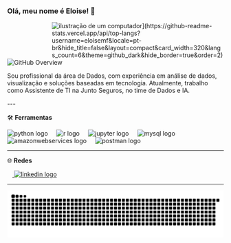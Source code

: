 ### Olá, meu nome é Eloise! 👋

<img src="[https://raw.githubusercontent.com/MicaelliMedeiros/micaellimedeiros/master/image/computer-illustration.png" alt="ilustração de um computador](https://github-readme-stats.vercel.app/api/top-langs?username=eloisemf&locale=pt-br&hide_title=false&layout=compact&card_width=320&langs_count=6&theme=github_dark&hide_border=true&order=2)" alt="languages graph" min-width="400px" max-width="400px" width="400px" align="right">

<img src="https://img.shields.io/static/v1?label=Overview&message=Eloise%20Monteiro&color=440e9c&style=for-the-badge&logo=GitHub" alt="GitHub Overview">

<p align="left"> 
Sou profissional da área de Dados, com experiência em análise de dados, visualização e soluções baseadas em tecnologia. Atualmente, trabalho como Assistente de TI na Junto Seguros, no time de Dados e IA.
</p>
---

:hammer_and_wrench: **Ferramentas**
<div align="left">
  <img src="https://cdn.simpleicons.org/python/3776AB" height="40" alt="python logo" />
  <img width="12" />
  <img src="https://cdn.simpleicons.org/r/276DC3" height="40" alt="r logo" />
  <img width="12" />
  <img src="https://cdn.jsdelivr.net/gh/devicons/devicon/icons/jupyter/jupyter-original.svg" height="40" alt="jupyter logo" />
  <img width="12" />
  <img src="https://cdn.simpleicons.org/mysql/4479A1" height="40" alt="mysql logo" />
  <img width="12" />
  <img src="https://cdn.jsdelivr.net/gh/devicons/devicon/icons/amazonwebservices/amazonwebservices-line-wordmark.svg" height="40" alt="amazonwebservices logo" />
  <img width="12" />
  <img src="https://cdn.simpleicons.org/postman/FF6C37" height="40" alt="postman logo" />
</div>

---

🌐 **Redes**

<a href="https://www.linkedin.com/in/eloisemf/" target="_blank">
  <img width="12" />
  <img src="https://cdn.simpleicons.org/linkedin/0A66C2" height="40" alt="linkedin logo" />
</a>

---

<img src="https://raw.githubusercontent.com/eloisemf/eloisemf/output/snake.svg" alt="Snake animation" />
